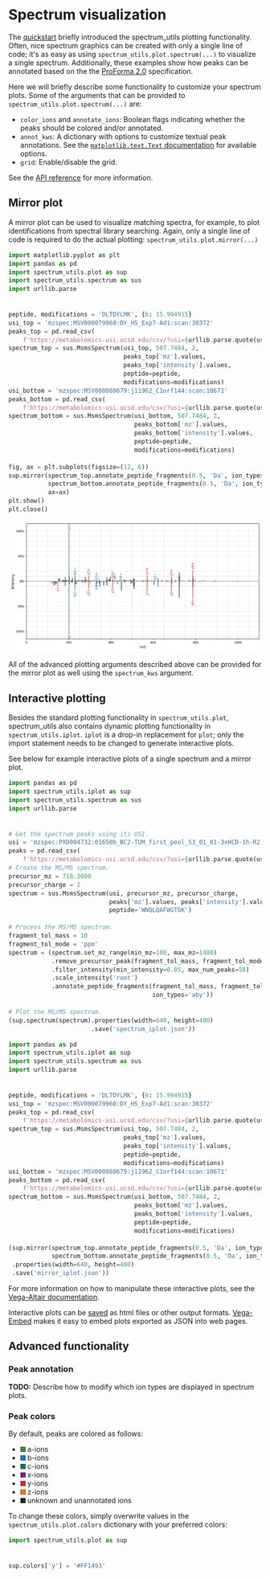 # Spectrum visualization

The [quickstart](quickstart.md) briefly introduced the spectrum_utils plotting functionality.
Often, nice spectrum graphics can be created with only a single line of code; it's as easy as using `spectrum_utils.plot.spectrum(...)` to visualize a single spectrum.
Additionally, these examples show how peaks can be annotated based on the the [ProForma 2.0](https://www.psidev.info/proforma) specification.

Here we will briefly describe some functionality to customize your spectrum plots.
Some of the arguments that can be provided to `spectrum_utils.plot.spectrum(...)` are:

- `color_ions` and `annotate_ions`: Boolean flags indicating whether the peaks should be colored and/or annotated.
- `annot_kws`: A dictionary with options to customize textual peak annotations.
See the [`matplotlib.text.Text` documentation](https://matplotlib.org/3.1.1/api/text_api.html#matplotlib.text.Text) for available options.
- `grid`: Enable/disable the grid.

See the [API reference](api.md) for more information.

## Mirror plot

A mirror plot can be used to visualize matching spectra, for example, to plot identifications from spectral library searching.
Again, only a single line of code is required to do the actual plotting: `spectrum_utils.plot.mirror(...)`

```python
import matplotlib.pyplot as plt
import pandas as pd
import spectrum_utils.plot as sup
import spectrum_utils.spectrum as sus
import urllib.parse


peptide, modifications = 'DLTDYLMK', {6: 15.994915}
usi_top = 'mzspec:MSV000079960:DY_HS_Exp7-Ad1:scan:30372'
peaks_top = pd.read_csv(
    f'https://metabolomics-usi.ucsd.edu/csv/?usi={urllib.parse.quote(usi_top)}')
spectrum_top = sus.MsmsSpectrum(usi_top, 507.7484, 2,
                                peaks_top['mz'].values,
                                peaks_top['intensity'].values,
                                peptide=peptide,
                                modifications=modifications)
usi_bottom = 'mzspec:MSV000080679:j11962_C1orf144:scan:10671'
peaks_bottom = pd.read_csv(
    f'https://metabolomics-usi.ucsd.edu/csv/?usi={urllib.parse.quote(usi_bottom)}')
spectrum_bottom = sus.MsmsSpectrum(usi_bottom, 507.7484, 2,
                                   peaks_bottom['mz'].values,
                                   peaks_bottom['intensity'].values,
                                   peptide=peptide,
                                   modifications=modifications)

fig, ax = plt.subplots(figsize=(12, 6))
sup.mirror(spectrum_top.annotate_peptide_fragments(0.5, 'Da', ion_types='aby'),
           spectrum_bottom.annotate_peptide_fragments(0.5, 'Da', ion_types='aby'),
           ax=ax)
plt.show()
plt.close()
```

![](mirror.png)

All of the advanced plotting arguments described above can be provided for the mirror plot as well using the `spectrum_kws` argument.

## Interactive plotting

Besides the standard plotting functionality in `spectrum_utils.plot`, spectrum_utils also contains dynamic plotting functionality in `spectrum_utils.iplot`.
`iplot` is a drop-in replacement for `plot`; only the import statement needs to be changed to generate interactive plots.

See below for example interactive plots of a single spectrum and a mirror plot.

<script src="https://cdn.jsdelivr.net/npm/vega@5"></script>
<script src="https://cdn.jsdelivr.net/npm/vega-lite@3"></script>
<script src="https://cdn.jsdelivr.net/npm/vega-embed@4"></script>

```python
import pandas as pd
import spectrum_utils.iplot as sup
import spectrum_utils.spectrum as sus
import urllib.parse


# Get the spectrum peaks using its USI.
usi = 'mzspec:PXD004732:01650b_BC2-TUM_first_pool_53_01_01-3xHCD-1h-R2:scan:41840'
peaks = pd.read_csv(
    f'https://metabolomics-usi.ucsd.edu/csv/?usi={urllib.parse.quote(usi)}')
# Create the MS/MS spectrum.
precursor_mz = 718.3600
precursor_charge = 2
spectrum = sus.MsmsSpectrum(usi, precursor_mz, precursor_charge,
                            peaks['mz'].values, peaks['intensity'].values,
                            peptide='WNQLQAFWGTGK')

# Process the MS/MS spectrum.
fragment_tol_mass = 10
fragment_tol_mode = 'ppm'
spectrum = (spectrum.set_mz_range(min_mz=100, max_mz=1400)
            .remove_precursor_peak(fragment_tol_mass, fragment_tol_mode)
            .filter_intensity(min_intensity=0.05, max_num_peaks=50)
            .scale_intensity('root')
            .annotate_peptide_fragments(fragment_tol_mass, fragment_tol_mode,
                                        ion_types='aby'))

# Plot the MS/MS spectrum.
(sup.spectrum(spectrum).properties(width=640, height=400)
                       .save('spectrum_iplot.json'))
```

<div id="spectrum"></div>

```python
import pandas as pd
import spectrum_utils.iplot as sup
import spectrum_utils.spectrum as sus
import urllib.parse


peptide, modifications = 'DLTDYLMK', {6: 15.994915}
usi_top = 'mzspec:MSV000079960:DY_HS_Exp7-Ad1:scan:30372'
peaks_top = pd.read_csv(
    f'https://metabolomics-usi.ucsd.edu/csv/?usi={urllib.parse.quote(usi_top)}')
spectrum_top = sus.MsmsSpectrum(usi_top, 507.7484, 2,
                                peaks_top['mz'].values,
                                peaks_top['intensity'].values,
                                peptide=peptide,
                                modifications=modifications)
usi_bottom = 'mzspec:MSV000080679:j11962_C1orf144:scan:10671'
peaks_bottom = pd.read_csv(
    f'https://metabolomics-usi.ucsd.edu/csv/?usi={urllib.parse.quote(usi_bottom)}')
spectrum_bottom = sus.MsmsSpectrum(usi_bottom, 507.7484, 2,
                                   peaks_bottom['mz'].values,
                                   peaks_bottom['intensity'].values,
                                   peptide=peptide,
                                   modifications=modifications)

(sup.mirror(spectrum_top.annotate_peptide_fragments(0.5, 'Da', ion_types='aby'),
            spectrum_bottom.annotate_peptide_fragments(0.5, 'Da', ion_types='aby'))
 .properties(width=640, height=400)
 .save('mirror_iplot.json'))
```

<div id="mirror"></div>

<script type="text/javascript">
  var mirror = "https://raw.githubusercontent.com/bittremieux/spectrum_utils/master/docs/src/mirror_iplot.json";
  var spectrum = "https://raw.githubusercontent.com/bittremieux/spectrum_utils/master/docs/src/spectrum_iplot.json";
  vegaEmbed('#mirror', mirror).then(function(result) {
  }).catch(console.error);
  vegaEmbed('#spectrum', spectrum).then(function(result) {
  }).catch(console.error);
</script>

For more information on how to manipulate these interactive plots, see the [Vega-Altair documentation](https://altair-viz.github.io/index.html).

Interactive plots can be [saved](https://altair-viz.github.io/user_guide/saving_charts.html) as html files or other output formats.
[Vega-Embed](https://github.com/vega/vega-embed) makes it easy to embed plots exported as JSON into web pages.

## Advanced functionality

### Peak annotation

**TODO:** Describe how to modify which ion types are displayed in spectrum plots.

### Peak colors

By default, peaks are colored as follows:

- <svg width="10" height="10"><rect width="10" height="10" style="fill:#388E3C;stroke-width:1;stroke:rgb(0,0,0)" /></svg> a-ions
- <svg width="10" height="10"><rect width="10" height="10" style="fill:#1976D2;stroke-width:1;stroke:rgb(0,0,0)" /></svg> b-ions
- <svg width="10" height="10"><rect width="10" height="10" style="fill:#00796B;stroke-width:1;stroke:rgb(0,0,0)" /></svg> c-ions
- <svg width="10" height="10"><rect width="10" height="10" style="fill:#7B1FA2;stroke-width:1;stroke:rgb(0,0,0)" /></svg> x-ions
- <svg width="10" height="10"><rect width="10" height="10" style="fill:#D32F2F;stroke-width:1;stroke:rgb(0,0,0)" /></svg> y-ions
- <svg width="10" height="10"><rect width="10" height="10" style="fill:#F57C00;stroke-width:1;stroke:rgb(0,0,0)" /></svg> z-ions
- <svg width="10" height="10"><rect width="10" height="10" style="fill:#212121;stroke-width:1;stroke:rgb(0,0,0)" /></svg> unknown and unannotated ions

To change these colors, simply overwrite values in the `spectrum_utils.plot.colors` dictionary with your preferred colors:

```python
import spectrum_utils.plot as sup


sup.colors['y'] = '#FF1493'
```
